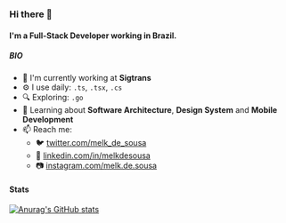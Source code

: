 ### Hi there 👋

#### I'm a Full-Stack Developer working in Brazil.

##### BIO

- 🏢 I'm currently working at **Sigtrans**
- ⚙️ I use daily: `.ts`, `.tsx`, `.cs`
- 🔍 Exploring: `.go`
- 🌱 Learning about **Software Architecture**, **Design System** and **Mobile Development**
- 📫 Reach me:
  - 🐦 [twitter.com/melk_de_sousa](https://twitter.com/melk_de_sousa)
  - 💼 [linkedin.com/in/melkdesousa](https://linkedin.com/in/melkdesousa)
  - 📷 [instagram.com/melk.de.sousa](https://instagram.com/melk.de.sousa)

#### Stats

[![Anurag's GitHub stats](https://github-readme-stats.vercel.app/api?username=melkdesousa&count_private=true&show_icons=true&theme=radical)](https://github.com/anuraghazra/github-readme-stats)
